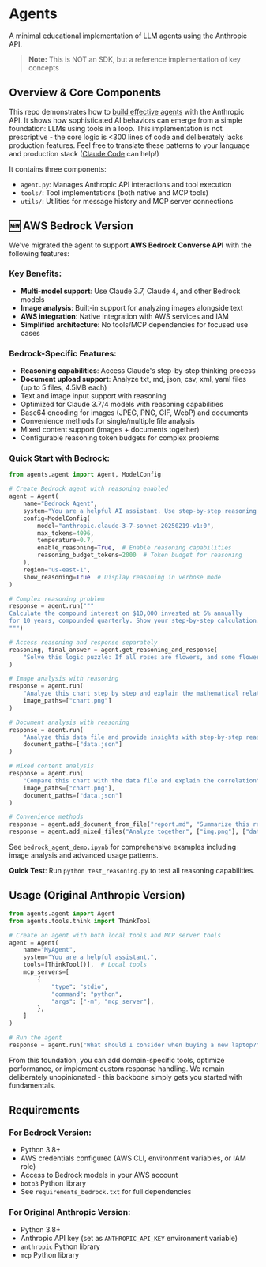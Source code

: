 # Agents

A minimal educational implementation of LLM agents using the Anthropic API.

> **Note:** This is NOT an SDK, but a reference implementation of key concepts

## Overview & Core Components

This repo demonstrates how to [build effective agents](https://www.anthropic.com/engineering/building-effective-agents) with the Anthropic API. It shows how sophisticated AI behaviors can emerge from a simple foundation: LLMs using tools in a loop. This implementation is not prescriptive - the core logic is <300 lines of code and deliberately lacks production features. Feel free to translate these patterns to your language and production stack ([Claude Code](https://docs.anthropic.com/en/docs/agents-and-tools/claude-code/overview) can help!)

It contains three components:

- `agent.py`: Manages Anthropic API interactions and tool execution
- `tools/`: Tool implementations (both native and MCP tools)
- `utils/`: Utilities for message history and MCP server connections

## 🆕 AWS Bedrock Version

We've migrated the agent to support **AWS Bedrock Converse API** with the following features:

### Key Benefits:
- **Multi-model support**: Use Claude 3.7, Claude 4, and other Bedrock models
- **Image analysis**: Built-in support for analyzing images alongside text
- **AWS integration**: Native integration with AWS services and IAM
- **Simplified architecture**: No tools/MCP dependencies for focused use cases

### Bedrock-Specific Features:
- **Reasoning capabilities**: Access Claude's step-by-step thinking process
- **Document upload support**: Analyze txt, md, json, csv, xml, yaml files (up to 5 files, 4.5MB each)
- Text and image input support with reasoning
- Optimized for Claude 3.7/4 models with reasoning capabilities
- Base64 encoding for images (JPEG, PNG, GIF, WebP) and documents
- Convenience methods for single/multiple file analysis
- Mixed content support (images + documents together)
- Configurable reasoning token budgets for complex problems

### Quick Start with Bedrock:

```python
from agents.agent import Agent, ModelConfig

# Create Bedrock agent with reasoning enabled
agent = Agent(
    name="Bedrock Agent",
    system="You are a helpful AI assistant. Use step-by-step reasoning for complex problems.",
    config=ModelConfig(
        model="anthropic.claude-3-7-sonnet-20250219-v1:0",
        max_tokens=4096,
        temperature=0.7,
        enable_reasoning=True,  # Enable reasoning capabilities
        reasoning_budget_tokens=2000  # Token budget for reasoning
    ),
    region="us-east-1",
    show_reasoning=True  # Display reasoning in verbose mode
)

# Complex reasoning problem
response = agent.run("""
Calculate the compound interest on $10,000 invested at 6% annually 
for 10 years, compounded quarterly. Show your step-by-step calculation.
""")

# Access reasoning and response separately
reasoning, final_answer = agent.get_reasoning_and_response(
    "Solve this logic puzzle: If all roses are flowers, and some flowers are red, can we conclude that some roses are red?"
)

# Image analysis with reasoning
response = agent.run(
    "Analyze this chart step by step and explain the mathematical relationship shown", 
    image_paths=["chart.png"]
)

# Document analysis with reasoning
response = agent.run(
    "Analyze this data file and provide insights with step-by-step reasoning",
    document_paths=["data.json"]
)

# Mixed content analysis
response = agent.run(
    "Compare this chart with the data file and explain the correlation",
    image_paths=["chart.png"],
    document_paths=["data.json"]
)

# Convenience methods
response = agent.add_document_from_file("report.md", "Summarize this report")
response = agent.add_mixed_files("Analyze together", ["img.png"], ["data.json"])
```

See `bedrock_agent_demo.ipynb` for comprehensive examples including image analysis and advanced usage patterns.

**Quick Test**: Run `python test_reasoning.py` to test all reasoning capabilities.

## Usage (Original Anthropic Version)

```python
from agents.agent import Agent
from agents.tools.think import ThinkTool

# Create an agent with both local tools and MCP server tools
agent = Agent(
    name="MyAgent",
    system="You are a helpful assistant.",
    tools=[ThinkTool()],  # Local tools
    mcp_servers=[
        {
            "type": "stdio",
            "command": "python",
            "args": ["-m", "mcp_server"],
        },
    ]
)

# Run the agent
response = agent.run("What should I consider when buying a new laptop?")
```

From this foundation, you can add domain-specific tools, optimize performance, or implement custom response handling. We remain deliberately unopinionated - this backbone simply gets you started with fundamentals.

## Requirements

### For Bedrock Version:
- Python 3.8+
- AWS credentials configured (AWS CLI, environment variables, or IAM role)
- Access to Bedrock models in your AWS account
- `boto3` Python library
- See `requirements_bedrock.txt` for full dependencies

### For Original Anthropic Version:
- Python 3.8+
- Anthropic API key (set as `ANTHROPIC_API_KEY` environment variable)
- `anthropic` Python library
- `mcp` Python library